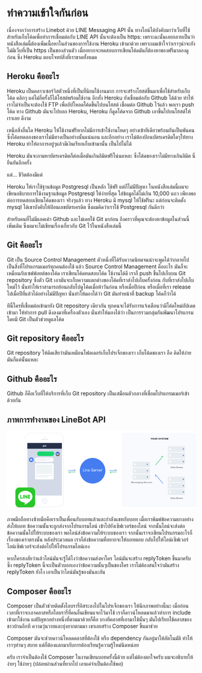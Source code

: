 # ทำความเข้าใจกันก่อน

เนื่องจากว่าการสร้าง Linebot ด้วย LINE Messaging API นั้น ทางไลน์ได้บังคับมาว่าเว็บที่ใช้สำหรับเก็บโค้ดเพื่อทำการเชื่อมต่อกับ LINE API นั้นจะต้องเป็น https: เพราะฉะนั้นเลยกลายเป็นว่า หนังสือเล่มนี้ต้องเพิ่มเนื้อหาในส่วนของการใช้งาน Heroku เข้ามาด้วย เพราะผมเข้าใจว่าเราๆน่าจะยังไม่มีเว็บที่เป็น https เป็นของส่วนตัว เมื่ออยากจะทดสอบการเขียนโค้ดมันก็ต้องหาของฟรีมาลองดูก่อน ซึ่ง Heroku ตอบโจทย์สิ่งที่เราขาดทั้งหมด

## Heroku คืออะไร

Heroku เป็นคลาวเซอร์วิสตัวหนึ่งที่เป็นที่นิยมใช้งานมาก การจะสร้างโฮสต์ขึ้นมาเพื่อใช้สำหรับเก็บโค้ด คลิกๆ แค่ไม่กี่ครั้งก็ได้โฮสต์พร้อมใช้งาน อีกทั้ง Heroku ยังเชื่อมต่อกับ Github ได้ด้วย ทำให้เราไม่จำเป็นจะต้องใช้ FTP เพื่ออัปโหลดโค้ดขึ้นไปบนโฮสต์ เชื่อมต่อ Github ไว้แล้ว พอเรา push โค้ด ทาง Github มันจะไปบอก Heroku, Heroku ก็ดูดโค้ดจาก Github เอาขึ้นไปบนโฮสต์ให้เราเลย ดีงาม

เหนือสิ่งอื่นใด Heroku ให้ใช้งานฟรีหากไม่มีการเข้าใช้งานโหดๆ อย่างเข้าทีเดียวพร้อมกันเป็นพันคน ซึ่งโค้ดทดลองของเราไม่มีทางเป็นอย่างนั้นแน่นอน และอีกอย่าง เราไม่ต้องป้อนบัตรเครดิตใดๆให้ทาง Heroku ทำให้อาการอยู่ๆแล้วมีเงินเรียกเก็บเข้ามานั้น เป็นไปไม่ได้

Heroku มันจะถามหาบัตรเครดิตก็ต่อเมื่อมันเกินลิมิตฟรีโน่นแหละ ซึ่งโค้ดของเราไม่มีทางเกินลิมิต นี่ยืนยันอีกครั้ง

แต่... ชีวิตต้องมีแต่

Heroku ให้เราใช้ฐานข้อมูล Postgresql เป็นหลัก ใช้ฟรี แต่ก็ไม่มีปัญหา ในหนังสือเล่มนี้ผมจะเขียนอธิบายการใช้งานฐานข้อมูล Postgresql ให้ง่ายที่สุด ใส่ข้อมูลได้ไม่เกิน 10,000 แถว เพียงพอต่อการทดสอบเขียนโค้ดของเรา จริงๆแล้ว ทาง Heroku มี mysql ให้ใช้ฟรีนะ แต่ก่อนจะติดตั้ง mysql ได้เขาบังคับให้ป้อนเลขบัตรเครดิต ซึ่งผมคิดว่าเราใช้ Postgresql กันดีกว่า

สำหรับคนที่ไม่มีแอคเค้า Github และไม่เคยใช้ Git มาก่อน ถึงคราวที่คุณจะต้องหาข้อมูลในส่วนนี้เพิ่มเติม ซึ่งผมจะไม่เขียนเรื่องเกี่ยวกับ Git ไว้ในหนังสือเล่มนี้

## Git คืออะไร

Git เป็น Source Control Management ตัวหนึ่งที่ได้รับความนิยมจนน่าจะพูดได้ว่ากลายไปเป็นสิ่งที่โปรแกรมเมอร์ทุกคนต้องใช้ แล้ว Source Control Management คืออะไร มันก็จะเหมือนกับเซฟพ้อยต์ของโค้ด  เราเขียนโค้ดทดสอบโค้ด ใช้งานได้ดี เราก็ push ขึ้นไปเก็บบน Git repository ซึ่งตัว Git เอามันจะเก็บความแตกต่างของโค้ดที่เราส่งไปเก็บครั้งก่อน กับที่เราส่งไปเก็บใหม่ไว้ นั่นทำให้เราสามารถย้อนกลับไปดูโค้ดเมื่อห้าวันก่อน หรือเมื่อปีก่อน หรือเมื่อที่เรา release ไปเมื่อปีที่แล้วได้อย่างไม่มีปัญหา  นั่นทำให้มองได้ว่า Git มันทำหน้าที่ backup โค้ดก็ว่าได้

ทีนี้ใครที่เชื่อมต่อเข้ามายัง Git repository เดียวกัน ทุกคนจะได้รับการแจ้งเตือนว่ามีโค้ดใหม่อัปเดตเข้ามา ให้ทำการ pull ดึงลงมาที่เครื่องตัวเอง นั่นทำให้มองได้ว่า เป็นการรวมกลุ่มกันพัฒนาโปรแกรม โดยมี Git เป็นตัวช่วยดูแลโค้ด

## Git repository คืออะไร

Git repository ให้คิดเสียว่ามันเหมือนโฟลเดอร์เก็บโปรเจ็กของเรา เก็บโค้ดของเรา อือ คิดให้ง่ายมันก็แค่นั้นแหละ

## Github คืออะไร

Github ก็คือเว็บที่ให้บริการที่เก็บ Git repository เป็นเสมือนตัวกลางที่เชื่อมโปรแกรมเมอร์เข้าด้วยกัน

## ภาพการทำงานของ LineBot API

![](/assets/msgapi-figure1.png)

ภาพมือถือทางซ้ายมือคือเราเป็นเพื่อนกับบอทแล้วและกำลังแชทกับบอท เมื่อเราพิมพ์ข้อความบางอย่างส่งให้บอท ข้อความนั้นจะถูกส่งจากโปรแกรมไลน์ เข้าไปยังเซิฟเวอร์ของไลน์ จากนั้นไลน์จะส่งต่อข้อความนั้นไปให้ระบบของเรา  พอไลน์ส่งข้อความให้ระบบของเรา จากนั้นเราจะเขียนโปรแกรมอะไรก็เรื่องของเราตรงนั้น หลังประมวลผล เราก็ส่งข้อความที่อยากจะให้บอทตอบ กลับไปให้ไลน์เซิฟเวอร์ ไลน์เซิฟเวอร์จะส่งต่อไปให้โปรแกรมไลน์เอง

หากใครสงสัยว่าแล้วไลน์มันจะรู้ได้ไงว่าข้อความส่งหาใคร  ไลน์มันจะสร้าง replyToken ขึ้นมาครับ ซึ่ง replyToken นี้จะเป็นตัวบอกเองว่าข้อความนั้นๆเป็นของใคร  เราไม่ต้องสนใจว่ามันสร้าง replyToken ยังไง เอาเป็นว่าไลน์มันรู้ของมันละกัน

## Composer คืออะไร

Composer เป็นตัวช่วยติดตั้งไลบรารี่อิสระลงไปในโปรเจ็กของเรา ให้นึกภาพอย่างนี้นะ เมื่อก่อนเวลาที่เราจะเอาคลาสหรือไลบรารี่ที่คนอื่นเขียนแจกไว้มาใช้ เราก็ดาวน์โหลดมาแล้วทำการ include เข้ามาใช้งาน แต่ปัญหาอย่างหนึ่งที่ตามมาด้วยก็คือ บางทีคลาสที่เอามาใช้นั้นๆ มันไปเรียกใช้คลาสของชาวบ้านอีกที ความวุ่นวายและยุ่งยากตามมา เขาเลยสร้าง Composer ขึ้นมาช่วย

Composer มันจะช่วยดาวน์โหลดคลาสที่ต้องใช้ หรือ dependency กันอยู่มาให้อัตโนมัติ ทำให้เราๆท่านๆ สบาย แต่ก็ต้องแลกมากับการต้องเรียนรู้ความรู้ใหม่นิดหน่อย

ครับ เราจำเป็นต้องใช้ Composer ในงานเขียนบอทครั้งนี้ด้วย แต่ไม่ต้องตกใจครับ ผมจะอธิบายให้ง่ายๆ ใช้ง่ายๆ \(ปล่อยผ่านส่วนที่ยากไป เอาแค่จำเป็นต้องใช้พอ\)



